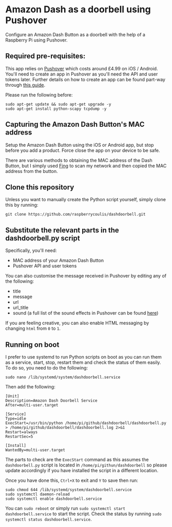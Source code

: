 # Amazon Dash as a doorbell using Pushover

Configure an Amazon Dash Button as a doorbell with the help of a Raspberry Pi using Pushover.

## Required pre-requisites:

This app relies on [Pushover](https://pushover.net) which costs around £4.99 on iOS / Android. You'll need to create an app in Pushover as you'll need the API and user tokens later. Further details on how to create an app can be found part-way through [this guide](https://www.raspberrycoulis.co.uk/coding/add-push-notifications-motioneye-os/).

Please run the following before:

````
sudo apt-get update && sudo apt-get upgrade -y
sudo apt-get install python-scapy tcpdump -y
````

## Capturing the Amazon Dash Button's MAC address

Setup the Amazon Dash Button using the iOS or Android app, but stop before you add a product. Force close the app on your device to be safe.

There are various methods to obtaining the MAC address of the Dash Button, but I simply used [Fing](https://www.fing.io/) to scan my network and then copied the MAC address from the button.

## Clone this repository

Unless you want to manually create the Python script yourself, simply clone this by running:

````git clone https://github.com/raspberrycoulis/dashdoorbell.git````

## Substitute the relevant parts in the dashdoorbell.py script

Specifically, you'll need:

* MAC address of your Amazon Dash Button
* Pushover API and user tokens

You can also customise the message received in Pushover by editing any of the following:

* title
* message
* url
* url_title
* sound (a full list of the sound effects in Pushover can be found [here](https://pushover.net/api#sounds))

If you are feeling creative, you can also enable HTML messaging by changing `html` from `0` to `1`.

## Running on boot

I prefer to use systemd to run Python scripts on boot as you can run them as a service, start, stop, restart them and check the status of them easily. To do so, you need to do the following:

````sudo nano /lib/systemd/system/dashdoorbell.service````

Then add the following:

````
[Unit]
Description=Amazon Dash Doorbell Service
After=multi-user.target

[Service]
Type=idle
ExecStart=/usr/bin/python /home/pi/github/dashdoorbell/dashdoorbell.py > /home/pi/github/dashdoorbell/dashdoorbell.log 2>&1
Restart=always
RestartSec=5

[Install]
WantedBy=multi-user.target
````

The parts to check are the `ExecStart` command as this assumes the `dashdoorbell.py` script is located in `/home/pi/githun/dashdoorbell` so please update accordingly if you have installed the script in a different location.

Once you have done this, `Ctrl+X` to exit and `Y` to save then run:

````
sudo chmod 644 /lib/systemd/system/dashdoorbell.service
sudo systemctl daemon-reload
sudo systemctl enable dashdoorbell.service
````

You can `sudo reboot` or simply run `sudo systemctl start dashdoorbell.service` to start the script. Check the status by running `sudo systemctl status dashdoorbell.service`.
